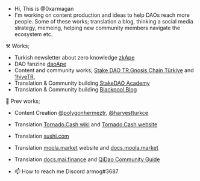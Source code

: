 - Hi, This is @0xarmagan
- I'm working on content production and ideas to help DAOs reach more people. Some of these works;  translation a blog, thinking a social media strategy, memeing, helping new community members navigate the ecosystem etc.

⚒  Works;
- Turkish newsletter about zero knowledge [zkApe](https://zkape.substack.com/)
- DAO fanzine [daoApe](https://mirror.xyz/0x4529921387f7b686fc9b0b80754d2b2983496eD2)
- Content and community works; [Stake DAO TR](https://twitter.com/StakeDAOHQ_TR),[Gnosis Chain Türkiye](https://twitter.com/GnosisTurkiye) and [1hiveTR](https://twitter.com/1hiveTR), 
- Translation & Community building [StakeDAO Academy](https://academy.stakedao.org/tag/tr/)
- Translation & Community building [Blackpool Blog](https://blog.blackpool.finance/tag/turkce/)
 
🔧 Prev works;
- Content Creation [@polygonhermeztr](https://twitter.com/polygonhermeztr), [@harvestturkce](https://twitter.com/HarvestTurkce)
- Translation [Tornado.Cash wiki](https://docs.tornado.cash/v/tu/) and [Tornado.Cash website](https://tornadocash.eth.link/)
- Translation [sushi.com](https://app.sushi.com/tr/swap)
- Translation [moola.market](https://moola.market/) website and [docs.moola.market](https://docs.moola.market/v/turkish)
- Translation [docs.mai.finance](https://docs.mai.finance) and [QiDao Community Guide](https://qidao-qimps.gitbook.io/mai-finance-tutorials/v/turkish/)

- 📫 How to reach me Discord armog#3687

<!---
0xarmagan/0xarmagan is a ✨ special ✨ repository because its `README.md` (this file) appears on your GitHub profile.
You can click the Preview link to take a look at your changes.
--->
